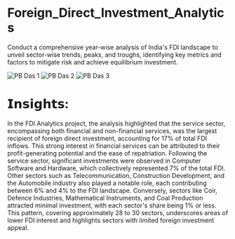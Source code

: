 # Foreign_Direct_Investment_Analytics

Conduct a comprehensive year-wise analysis of India's FDI landscape to unveil sector-wise trends, peaks, and troughs, identifying key metrics and factors to mitigate risk and achieve equilibrium investment.

![PB Das 1](https://github.com/CoderNitu/Foreign_Direct_Investment_Analytics/assets/87817227/4b47aca5-cd0f-4c33-b53a-78f2e263c9c9)
![PB Das 2](https://github.com/CoderNitu/Foreign_Direct_Investment_Analytics/assets/87817227/c15e5e6c-9a42-4399-9695-f7ac262e978e)
![PB Das 3](https://github.com/CoderNitu/Foreign_Direct_Investment_Analytics/assets/87817227/e4735b87-2fb2-4256-8e90-10ea5b42ddd0)


# 𝗜𝗻𝘀𝗶𝗴𝗵𝘁𝘀:

In the FDI Analytics project, the analysis highlighted that the service sector, encompassing both financial and non-financial services, was the largest recipient of foreign direct investment, accounting for 17% of total FDI inflows. This strong interest in financial services can be attributed to their profit-generating potential and the ease of repatriation. Following the service sector, significant investments were observed in Computer Software and Hardware, which collectively represented 7% of the total FDI. Other sectors such as Telecommunication, Construction Development, and the Automobile industry also played a notable role, each contributing between 6% and 4% to the FDI landscape. Conversely, sectors like Coir, Defence Industries, Mathematical Instruments, and Coal Production attracted minimal investment, with each sector's share being 1% or less. This pattern, covering approximately 28 to 30 sectors, underscores areas of lower FDI interest and highlights sectors with limited foreign investment appeal.

